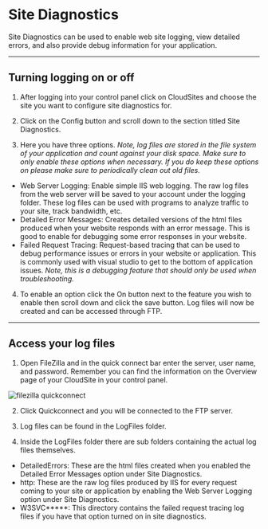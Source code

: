 Site Diagnostics
==================

Site Diagnostics can be used to enable web site logging, view detailed errors, and also provide debug information for your application. 

***

## Turning logging on or off 

 1. After logging into your control panel click on CloudSites and choose the site you want to configure site diagnostics for. 
 
 2. Click on the Config button and scroll down to the section titled Site Diagnostics.
 


 3. Here you have three options. *Note, log files are stored in the file system of your application and count against your disk space. Make sure to only enable these options when necessary. If you do keep these options on please make sure to periodically clean out old files.* 
 
 - Web Server Logging: Enable simple IIS web logging. The raw log files from the web server will be saved to your account under the logging folder. These log files can be used with programs to analyze traffic to your site, track bandwidth, etc. 
 - Detailed Error Messages: Creates detailed versions of the html files produced when your website responds with an error message. This is good to enable for debugging some error responses in your website. 
 - Failed Request Tracing: Request-based tracing that can be used to debug performance issues or errors in your website or application. This is commonly used with visual studio to get to the bottom of application issues. *Note, this is a debugging feature that should only be used when troubleshooting.* 
 
 4. To enable an option click the On button next to the feature you wish to enable then scroll down and click the save button. Log files will now be created and can be accessed through FTP. 

***

## Access your log files
 

 1. Open FileZilla and in the quick connect bar enter the server, user name, and password. Remember you can find the information on the Overview page of your CloudSite in your control panel.
 
 ![filezilla quickconnect][filezilla-quickconnect]
 
 2. Click Quickconnect and you will be connected to the FTP server. 
 
 3. Log files can be found in the LogFiles folder. 
 

 
 4.  Inside the LogFiles folder there are sub folders containing the actual log files themselves. 
 



 - DetailedErrors: These are the html files created when you enabled the Detailed Error Messages option under Site Diagnostics. 
 - http: These are the raw log files produced by IIS for every request coming to your site or application by enabling the Web Server Logging option under Site Diagnostics. 
 - W3SVC*****: This directory contains the failed request tracing log files if you have that option turned on in site diagnostics. 



 
[filezilla-quickconnect]: https://raw.githubusercontent.com/GearHost/docs/master/Images/filezilla-quickconnect.png
